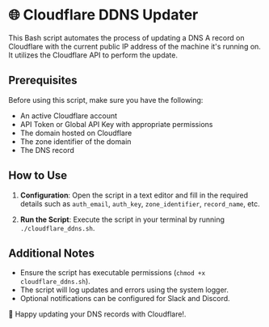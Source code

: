 # 🌐 Cloudflare DDNS Updater

This Bash script automates the process of updating a DNS A record on Cloudflare with the current public IP address of the machine it's running on. It utilizes the Cloudflare API to perform the update.

## Prerequisites

Before using this script, make sure you have the following:

- An active Cloudflare account
- API Token or Global API Key with appropriate permissions
- The domain hosted on Cloudflare
- The zone identifier of the domain
- The DNS record

## How to Use

1. **Configuration**: Open the script in a text editor and fill in the required details such as `auth_email`, `auth_key`, `zone_identifier`, `record_name`, etc.

2. **Run the Script**: Execute the script in your terminal by running `./cloudflare_ddns.sh`.

## Additional Notes

- Ensure the script has executable permissions (`chmod +x cloudflare_ddns.sh`).
- The script will log updates and errors using the system logger.
- Optional notifications can be configured for Slack and Discord.

🔔 Happy updating your DNS records with Cloudflare!.
